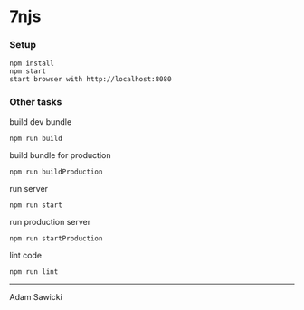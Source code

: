 # 7njs

### Setup

```
npm install
npm start
start browser with http://localhost:8080
```

### Other tasks


build dev bundle

```
npm run build
```

build bundle for production

```
npm run buildProduction
```

run server

```
npm run start
```

run production server

```
npm run startProduction
```

lint code

```
npm run lint
```

---

Adam Sawicki

